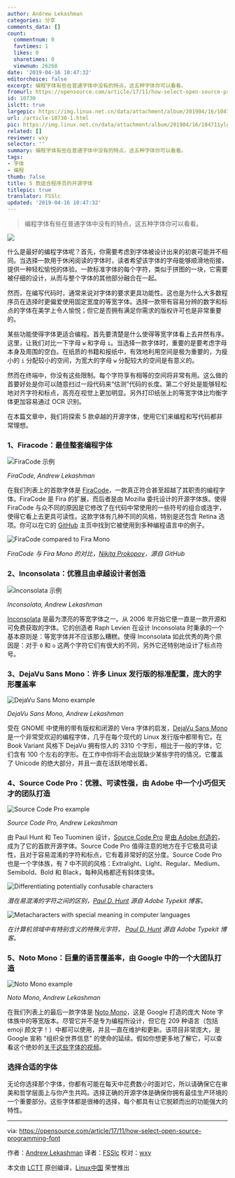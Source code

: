 ```yaml
---
author: Andrew Lekashman
categories: 分享
comments_data: []
count:
  commentnum: 0
  favtimes: 1
  likes: 0
  sharetimes: 0
  viewnum: 26268
date: '2019-04-16 10:47:32'
editorchoice: false
excerpt: 编程字体有些在普通字体中没有的特点，这五种字体你可以看看。
fromurl: https://opensource.com/article/17/11/how-select-open-source-programming-font
id: 10730
islctt: true
largepic: https://img.linux.net.cn/data/attachment/album/201904/16/104711ylg8zccooxlcxzcc.jpg
url: /article-10730-1.html
pic: https://img.linux.net.cn/data/attachment/album/201904/16/104711ylg8zccooxlcxzcc.jpg.thumb.jpg
related: []
reviewer: wxy
selector: ''
summary: 编程字体有些在普通字体中没有的特点，这五种字体你可以看看。
tags:
- 字体
- 编程
thumb: false
title: 5 款适合程序员的开源字体
titlepic: true
translator: FSSlc
updated: '2019-04-16 10:47:32'
---
```



> 
> 编程字体有些在普通字体中没有的特点，这五种字体你可以看看。
> 
> 
> 


![](/data/attachment/album/201904/16/104711ylg8zccooxlcxzcc.jpg)


什么是最好的编程字体呢？首先，你需要考虑到字体被设计出来的初衷可能并不相同。当选择一款用于休闲阅读的字体时，读者希望该字体的字母能够顺滑地衔接，提供一种轻松愉悦的体验。一款标准字体的每个字符，类似于拼图的一块，它需要被仔细的设计，从而与整个字体的其他部分融合在一起。


然而，在编写代码时，通常来说对字体的要求更具功能性。这也是为什么大多数程序员在选择时更偏爱使用固定宽度的等宽字体。选择一款带有容易分辨的数字和标点的字体在美学上令人愉悦；但它是否拥有满足你需求的版权许可也是非常重要的。


某些功能使得字体更适合编程。首先要清楚是什么使得等宽字体看上去井然有序。这里，让我们对比一下字母 `w` 和字母 `i`。当选择一款字体时，重要的是要考虑字母本身及周围的空白。在纸质的书籍和报纸中，有效地利用空间是极为重要的，为瘦小的 `i` 分配较小的空间，为宽大的字母 `w` 分配较大的空间是有意义的。


然而在终端中，你没有这些限制。每个字符享有相等的空间将非常有用。这么做的首要好处是你可以随意扫过一段代码来“估测”代码的长度。第二个好处是能够轻松地对齐字符和标点，高亮在视觉上更加明显。另外打印纸张上的等宽字体比均衡字体更加容易通过 OCR 识别。


在本篇文章中，我们将探索 5 款卓越的开源字体，使用它们来编程和写代码都非常理想。


### 1、Firacode：最佳整套编程字体


![FiraCode 示例](/data/attachment/album/201904/16/104736pkgdd37np337zfff.png "FiraCode example")


*FiraCode, Andrew Lekashman*


在我们列表上的首款字体是 [FiraCode](https://github.com/tonsky/FiraCode)，一款真正符合甚至超越了其职责的编程字体。FiraCode 是 Fira 的扩展，而后者是由 Mozilla 委托设计的开源字体族。使得 FiraCode 与众不同的原因是它修改了在代码中常使用的一些符号的组合或连字，使得它看上去更具可读性。这款字体有几种不同的风格，特别是还包含 Retina 选项。你可以在它的 [GitHub](https://github.com/tonsky/FiraCode) 主页中找到它被使用到多种编程语言中的例子。


![FiraCode compared to Fira Mono](/data/attachment/album/201904/16/104737pus4rtr8iocio8go.png "FiraCode compared to Fira Mono")


*FiraCode 与 Fira Mono 的对比，[Nikita Prokopov](https://github.com/tonsky/FiraCode)，源自 GitHub*


### 2、Inconsolata：优雅且由卓越设计者创造


![Inconsolata 示例](/data/attachment/album/201904/16/104738exemy0xx2l9x0kke.png "Inconsolata example")


*Inconsolata, Andrew Lekashman*


[Inconsolata](http://www.levien.com/type/myfonts/inconsolata.html) 是最为漂亮的等宽字体之一。从 2006 年开始它便一直是一款开源和可免费获取的字体。它的创造者 Raph Levien 在设计 Inconsolata 时秉承的一个基本原则是：等宽字体并不应该那么糟糕。使得 Inconsolata 如此优秀的两个原因是：对于 `0` 和 `o` 这两个字符它们有很大的不同，另外它还特别地设计了标点符号。


### 3、DejaVu Sans Mono：许多 Linux 发行版的标准配置，庞大的字形覆盖率


![DejaVu Sans Mono example](/data/attachment/album/201904/16/104738t4n0zbd03e3tnxxz.png "DejaVu Sans Mono example")


*DejaVu Sans Mono, Andrew Lekashman*


受在 GNOME 中使用的带有版权和闭源的 Vera 字体的启发，[DejaVu Sans Mono](https://dejavu-fonts.github.io/) 是一个非常受欢迎的编程字体，几乎在每个现代的 Linux 发行版中都带有它。在 Book Variant 风格下 DejaVu 拥有惊人的 3310 个字形，相比于一般的字体，它们含有 100 个左右的字形。在工作中你将不会出现缺少某些字符的情况，它覆盖了 Unicode 的绝大部分，并且一直在活跃地增长着。


### 4、Source Code Pro：优雅、可读性强，由 Adobe 中一个小巧但天才的团队打造


![Source Code Pro example](/data/attachment/album/201904/16/104738gxzh18q1zx0xyyen.png "Source Code Pro example")


*Source Code Pro, Andrew Lekashman*


由 Paul Hunt 和 Teo Tuominen 设计，[Source Code Pro](https://github.com/adobe-fonts/source-code-pro) 是[由 Adobe 创造的](https://blog.typekit.com/2012/09/24/source-code-pro/)，成为了它的首款开源字体。Source Code Pro 值得注意的地方在于它极具可读性，且对于容易混淆的字符和标点，它有着非常好的区分度。Source Code Pro 也是一个字体族，有 7 中不同的风格：Extralight、Light、Regular、Medium、Semibold、Bold 和 Black，每种风格都还有斜体变体。


![Differentiating potentially confusable characters](/data/attachment/album/201904/16/104739hpzyly6xbjplilpb.png "Differentiating potentially confusable characters")


*潜在易混淆的字符之间的区别，[Paul D. Hunt](https://blog.typekit.com/2012/09/24/source-code-pro/) 源自 Adobe Typekit 博客。*


![Metacharacters with special meaning in computer languages](/data/attachment/album/201904/16/104739de3oozgl8v2yfuuf.png "Metacharacters with special meaning in computer languages")


*在计算机领域中有特别含义的特殊元字符， [Paul D. Hunt](https://blog.typekit.com/2012/09/24/source-code-pro/) 源自 Adobe Typekit 博客。*


### 5、Noto Mono：巨量的语言覆盖率，由 Google 中的一个大团队打造


![Noto Mono example](/data/attachment/album/201904/16/104740v0cg4c9uu0j4wugp.png "Noto Mono example")


*Noto Mono, Andrew Lekashman*


在我们列表上的最后一款字体是 [Noto Mono](https://www.google.com/get/noto/#mono-mono)，这是 Google 打造的庞大 Note 字体族中的等宽版本。尽管它并不是专为编程所设计，但它在 209 种语言（包括 emoji 颜文字！）中都可以使用，并且一直在维护和更新。该项目非常庞大，是 Google 宣称 “组织全世界信息” 的使命的延续。假如你想更多地了解它，可以查看这个绝妙的[关于这些字体的视频](https://www.youtube.com/watch?v=AAzvk9HSi84)。


### 选择合适的字体


无论你选择那个字体，你都有可能在每天中花费数小时面对它，所以请确保它在审美和哲学层面上与你产生共鸣。选择正确的开源字体是确保你拥有最佳生产环境的一个重要部分。这些字体都是很棒的选择，每个都具有让它脱颖而出的功能强大的特性。




---


via: <https://opensource.com/article/17/11/how-select-open-source-programming-font>


作者：[Andrew Lekashman](https://opensource.com) 译者：[FSSlc](https://github.com/FSSlc) 校对：[wxy](https://github.com/wxy)


本文由 [LCTT](https://github.com/LCTT/TranslateProject) 原创编译，[Linux中国](https://linux.cn/) 荣誉推出